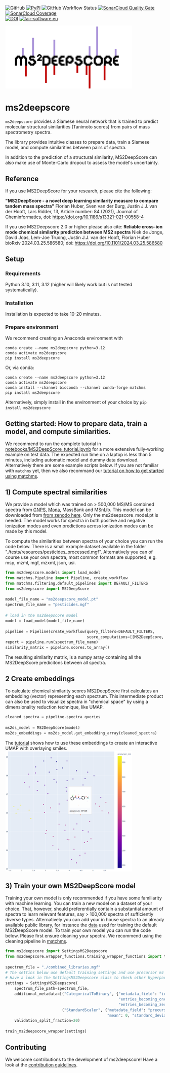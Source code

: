 ![GitHub](https://img.shields.io/github/license/matchms/ms2deepscore)
[![PyPI](https://img.shields.io/pypi/v/ms2deepscore?color=teal)](https://pypi.org/project/ms2deepscore/)
![GitHub Workflow Status](https://img.shields.io/github/actions/workflow/status/matchms/ms2deepscore/CI_build.yml?branch=main)
[![SonarCloud Quality Gate](https://sonarcloud.io/api/project_badges/measure?project=matchms_ms2deepscore&metric=alert_status)](https://sonarcloud.io/dashboard?id=matchms_ms2deepscore)
[![SonarCloud Coverage](https://sonarcloud.io/api/project_badges/measure?project=matchms_ms2deepscore&metric=coverage)](https://sonarcloud.io/component_measures?id=matchms_ms2deepscore&metric=Coverage&view=list)  
[![DOI](https://zenodo.org/badge/310047938.svg)](https://zenodo.org/badge/latestdoi/310047938)
[![fair-software.eu](https://img.shields.io/badge/fair--software.eu-%E2%97%8F%20%20%E2%97%8F%20%20%E2%97%8F%20%20%E2%97%8F%20%20%E2%97%8B-yellow)](https://fair-software.eu)

<img src="https://github.com/matchms/ms2deepscore/blob/main/materials/ms2deepscore_logo.png" width="400">

# ms2deepscore
`ms2deepscore` provides a Siamese neural network that is trained to predict molecular structural similarities (Tanimoto scores) 
from pairs of mass spectrometry spectra. 

The library provides intuitive classes to prepare data, train a Siamese model,
and compute similarities between pairs of spectra.

In addition to the prediction of a structural similarity, 
MS2DeepScore can also make use of Monte-Carlo dropout to assess the model's uncertainty.

## Reference
If you use MS2DeepScore for your research, please cite the following:

**"MS2DeepScore - a novel deep learning similarity measure to compare tandem mass spectra"**
Florian Huber, Sven van der Burg, Justin J.J. van der Hooft, Lars Ridder, 13, Article number: 84 (2021), Journal of Cheminformatics, doi: https://doi.org/10.1186/s13321-021-00558-4

If you use MS2Deepscore 2.0 or higher please also cite:
**Reliable cross-ion mode chemical similarity prediction between MS2 spectra**
Niek de Jonge, David Joas, Lem-Joe Truong, Justin J.J. van der Hooft, Florian Huber
bioRxiv 2024.03.25.586580; doi: https://doi.org/10.1101/2024.03.25.586580


## Setup
### Requirements

Python 3.10, 3.11, 3.12 (higher will likely work but is not tested systematically).

### Installation
Installation is expected to take 10-20 minutes.

### Prepare environment
We recommend creating an Anaconda environment with

```
conda create --name ms2deepscore python=3.12
conda activate ms2deepscore
pip install ms2deepscore
```

Or, via conda:
```
conda create --name ms2deepscore python=3.12
conda activate ms2deepscore
conda install --channel bioconda --channel conda-forge matchms
pip install ms2deepscore
```

Alternatively, simply install in the environment of your choice by `pip install ms2deepscore`

## Getting started: How to prepare data, train a model, and compute similarities.
We recommend to run the complete tutorial in [notebooks/MS2DeepScore_tutorial.ipynb](https://github.com/matchms/ms2deepscore/blob/main/notebooks/tutorials/ms2deepscore_tutorial.ipynb) 
for a more extensive fully-working example on test data. The expected run time on a laptop is less than 5 minutes, including automatic model and dummy data download. 
Alternatively there are some example scripts below.
If you are not familiar with `matchms` yet, then we also recommand our [tutorial on how to get started using matchms](https://blog.esciencecenter.nl/build-your-own-mass-spectrometry-analysis-pipeline-in-python-using-matchms-part-i-d96c718c68ee).

## 1) Compute spectral similarities
We provide a model which was trained on > 500,000 MS/MS combined spectra from [GNPS](https://gnps.ucsd.edu/), [Mona](https://mona.fiehnlab.ucdavis.edu/), MassBank and MSnLib. 
This model can be downloaded from [from zenodo here](https://zenodo.org/records/13897744). Only the ms2deepscore_model.pt is needed.
The model works for spectra in both positive and negative ionization modes and even predictions across ionization modes can be made by this model. 

To compute the similarities between spectra of your choice you can run the code below.
There is a small example dataset available in the folder "./tests/resources/pesticides_processed.mgf". 
Alternatively you can of course use your own spectra, most common formats are supported, e.g. msp, mzml, mgf, mzxml, json, usi.
```python
from ms2deepscore.models import load_model
from matchms.Pipeline import Pipeline, create_workflow
from matchms.filtering.default_pipelines import DEFAULT_FILTERS
from ms2deepscore import MS2DeepScore

model_file_name = "ms2deepscore_model.pt"
spectrum_file_name = "pesticides.mgf"

# load in the ms2deepscore model
model = load_model(model_file_name)

pipeline = Pipeline(create_workflow(query_filters=DEFAULT_FILTERS,
                                    score_computations=[[MS2DeepScore, {"model": model}]]))
report = pipeline.run(spectrum_file_name)
similarity_matrix = pipeline.scores.to_array()
```
The resulting similarity matrix, is a numpy array containing all the MS2DeepScore predicitons between all spectra.


## 2 Create embeddings

To calculate chemical similarity scores MS2DeepScore first calculates an embedding (vector) representing each spectrum. 
This intermediate product can also be used to visualize spectra in "chemical space" by using a dimensionality reduction technique, like UMAP.

```python
cleaned_spectra = pipeline.spectra_queries

ms2ds_model = MS2DeepScore(model)
ms2ds_embeddings = ms2ds_model.get_embedding_array(cleaned_spectra)
```
The [tutorial](https://github.com/matchms/ms2deepscore/blob/main/notebooks/MS2DeepScore_tutorial.ipynb) shows how to use these embeddings to create an interactive UMAP with overlaying smiles.
<img src="https://github.com/matchms/ms2deepscore/blob/main/materials/umap_example.png" width="400"/>

## 3) Train your own MS2DeepScore model
Training your own model is only recommended if you have some familiarity with machine learning. 
You can train a new model on a dataset of your choice. That, however, should preferentially contain a substantial amount of spectra to learn relevant features, say > 100,000 spectra of sufficiently diverse types.
Alternatively you can add your in house spectra to an already available public library, for instance the [data](https://zenodo.org/records/13934470) used for training the default MS2DeepScore model. 
To train your own model you can run the code below.
Please first ensure cleaning your spectra. We recommend using the cleaning pipeline in [matchms](https://github.com/matchms/matchms).

```python
from ms2deepscore import SettingsMS2Deepscore
from ms2deepscore.wrapper_functions.training_wrapper_functions import train_ms2deepscore_wrapper

spectrum_file = "./combined_libraries.mgf"
# The settins below use default training settings and use precursor mz and ionmode as additional metadata input. 
# Have a look in the SettingsMS2Deepscore class to check other hyperparameters.
settings = SettingsMS2Deepscore(
    spectrum_file_path=spectrum_file,
    additional_metadata=[("CategoricalToBinary", {"metadata_field": "ionmode",
                                                  "entries_becoming_one": "positive",
                                                  "entries_becoming_zero": "negative"}),
                         ("StandardScaler", {"metadata_field": "precursor_mz", 
                                             "mean": 0, "standard_deviation": 1000})], 
    validation_split_fraction=20)

train_ms2deepscore_wrapper(settings)
```
## Contributing
We welcome contributions to the development of ms2deepscore! Have a look at the [contribution guidelines](https://github.com/matchms/ms2deepscore/blob/main/CONTRIBUTING.md).

